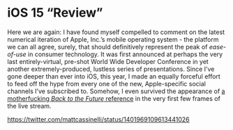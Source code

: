 # iOS 15 “Review”

Here we are again: I have found myself compelled to comment on the latest numerical iteration of Apple, Inc.’s mobile operating system - the platform we can all agree, surely, that should definitively represent the peak of _ease-of-use_ in consumer technology. It was first announced at perhaps the very last entirely-virtual, pre-shot World Wide Developer Conference in yet another extremely-produced, lustless series of presentations. Since I’ve gone deeper than ever into iOS, this year, I made an equally forceful effort to feed off the hype from every one of the new, Apple-specific social channels I’ve subscribed to. Somehow, I even survived the appearance of [a motherfucking _Back to the Future_ reference](https://twitter.com/neoyokel/status/1401947729836773377) in the very first few frames of the live stream.

https://twitter.com/mattcassinelli/status/1401969109613441026